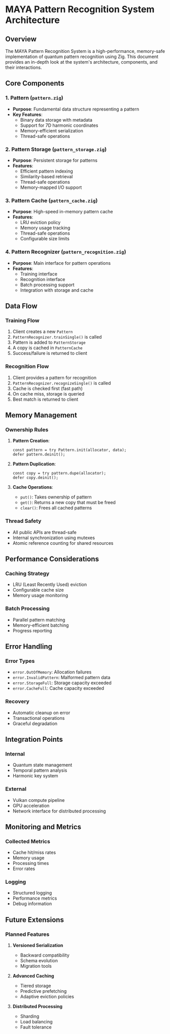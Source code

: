 # MAYA Pattern Recognition System Architecture

## Overview

The MAYA Pattern Recognition System is a high-performance, memory-safe implementation of quantum pattern recognition using Zig. This document provides an in-depth look at the system's architecture, components, and their interactions.

## Core Components

### 1. Pattern (`pattern.zig`)
- **Purpose**: Fundamental data structure representing a pattern
- **Key Features**:
  - Binary data storage with metadata
  - Support for 7D harmonic coordinates
  - Memory-efficient serialization
  - Thread-safe operations

### 2. Pattern Storage (`pattern_storage.zig`)
- **Purpose**: Persistent storage for patterns
- **Features**:
  - Efficient pattern indexing
  - Similarity-based retrieval
  - Thread-safe operations
  - Memory-mapped I/O support

### 3. Pattern Cache (`pattern_cache.zig`)
- **Purpose**: High-speed in-memory pattern cache
- **Features**:
  - LRU eviction policy
  - Memory usage tracking
  - Thread-safe operations
  - Configurable size limits

### 4. Pattern Recognizer (`pattern_recognition.zig`)
- **Purpose**: Main interface for pattern operations
- **Features**:
  - Training interface
  - Recognition interface
  - Batch processing support
  - Integration with storage and cache

## Data Flow

### Training Flow
1. Client creates a new `Pattern`
2. `PatternRecognizer.trainSingle()` is called
3. Pattern is added to `PatternStorage`
4. A copy is cached in `PatternCache`
5. Success/failure is returned to client

### Recognition Flow
1. Client provides a pattern for recognition
2. `PatternRecognizer.recognizeSingle()` is called
3. Cache is checked first (fast path)
4. On cache miss, storage is queried
5. Best match is returned to client

## Memory Management

### Ownership Rules
1. **Pattern Creation**:
   ```zig
   const pattern = try Pattern.init(allocator, data);
   defer pattern.deinit();
   ```

2. **Pattern Duplication**:
   ```zig
   const copy = try pattern.dupe(allocator);
   defer copy.deinit();
   ```

3. **Cache Operations**:
   - `put()`: Takes ownership of pattern
   - `get()`: Returns a new copy that must be freed
   - `clear()`: Frees all cached patterns

### Thread Safety
- All public APIs are thread-safe
- Internal synchronization using mutexes
- Atomic reference counting for shared resources

## Performance Considerations

### Caching Strategy
- LRU (Least Recently Used) eviction
- Configurable cache size
- Memory usage monitoring

### Batch Processing
- Parallel pattern matching
- Memory-efficient batching
- Progress reporting

## Error Handling

### Error Types
- `error.OutOfMemory`: Allocation failures
- `error.InvalidPattern`: Malformed pattern data
- `error.StorageFull`: Storage capacity exceeded
- `error.CacheFull`: Cache capacity exceeded

### Recovery
- Automatic cleanup on error
- Transactional operations
- Graceful degradation

## Integration Points

### Internal
- Quantum state management
- Temporal pattern analysis
- Harmonic key system

### External
- Vulkan compute pipeline
- GPU acceleration
- Network interface for distributed processing

## Monitoring and Metrics

### Collected Metrics
- Cache hit/miss rates
- Memory usage
- Processing times
- Error rates

### Logging
- Structured logging
- Performance metrics
- Debug information

## Future Extensions

### Planned Features
1. **Versioned Serialization**
   - Backward compatibility
   - Schema evolution
   - Migration tools

2. **Advanced Caching**
   - Tiered storage
   - Predictive prefetching
   - Adaptive eviction policies

3. **Distributed Processing**
   - Sharding
   - Load balancing
   - Fault tolerance
